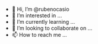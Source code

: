 - 👋 Hi, I’m @rubenocasio
- 👀 I’m interested in ...
- 🌱 I’m currently learning ...
- 💞️ I’m looking to collaborate on ...
- 📫 How to reach me ...

<!---
rubenocasio/rubenocasio is a ✨ special ✨ repository because its `README.md` (this file) appears on your GitHub profile.
You can click the Preview link to take a look at your changes.
--->
